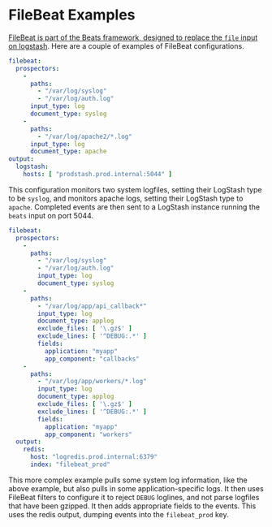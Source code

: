 # FileBeat Examples
[FileBeat is part of the Beats framework, designed to replace the `file` input
on logstash](https://www.elastic.co/guide/en/beats/filebeat/current/index.html).
Here are a couple of examples of FileBeat configurations.

```yaml
filebeat:
  prospectors:
    -
      paths:
        - "/var/log/syslog"
        - "/var/log/auth.log"
      input_type: log
      document_type: syslog
    -
      paths:
        - "/var/log/apache2/*.log"
      input_type: log
      document_type: apache
output:
  logstash:
    hosts: [ "prodstash.prod.internal:5044" ]

```
This configuration monitors two system logfiles, setting their LogStash type to
be `syslog`, and monitors apache logs, setting their LogStash type to `apache`.
Completed events are then sent to a LogStash instance running the `beats` input
on port 5044.

```yaml
filebeat:
  prospectors:
    -
      paths:
        - "/var/log/syslog"
        - "/var/log/auth.log"
        input_type: log
        document_type: syslog
    -
      paths:
        - "/var/log/app/api_callback*"
        input_type: log
        document_type: applog
        exclude_files: [ '\.gz$' ]
        exclude_lines: [ '^DEBUG:.*' ]
        fields:
          application: "myapp"
          app_component: "callbacks"
    -
      paths:
        - "/var/log/app/workers/*.log"
        input_type: log
        document_type: applog
        exclude_files: [ '\.gz$' ]
        exclude_lines: [ '^DEBUG:.*' ]
        fields:
          application: "myapp"
          app_component: "workers"
  output:
    redis:
      host: "logredis.prod.internal:6379"
      index: "filebeat_prod"
```
This more complex example pulls some system log information, like the above
example, but also pulls in some application-specific logs. It then uses FileBeat
filters to configure it to reject `DEBUG` loglines, and not parse logfiles that
have been gzipped. It then adds appropriate fields to the events. This uses the 
redis output, dumping events into the `filebeat_prod` key.